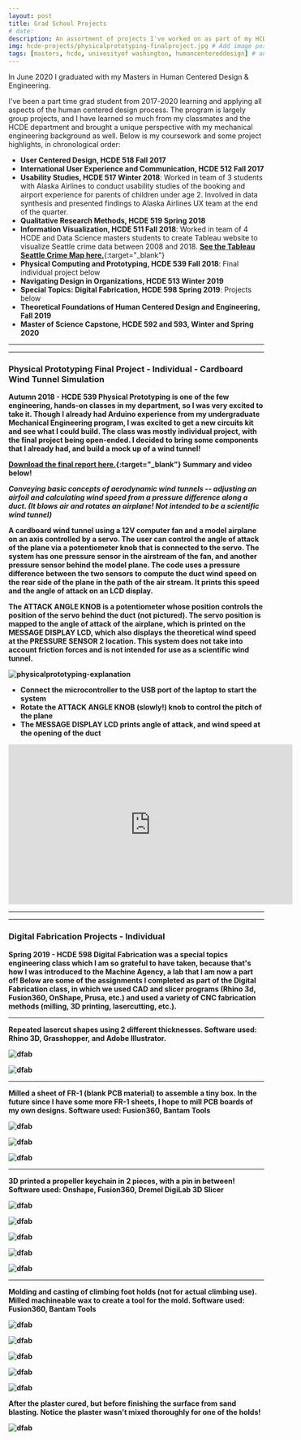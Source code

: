 ```yaml
---
layout: post
title: Grad School Projects
# date: 
description: An assortment of projects I've worked on as part of my HCDE coursework. # Add post description (optional)
img: hcde-projects/physicalprototyping-finalproject.jpg # Add image post (optional)
tags: [masters, hcde, univesityof washington, humancentereddesign] # add tag
---
```


In June 2020 I graduated with my Masters in Human Centered Design & Engineering.

I've been a part time grad student from 2017-2020 learning and applying all aspects of the human centered design process.  The program is largely group projects, and I have learned so much from my classmates and the HCDE department and brought a unique perspective with my mechanical engineering background as well.  Below is my coursework and some project highlights, in chronological order:

* <b>User Centered Design, HCDE 518 Fall 2017</b>
* <b>International User Experience and Communication, HCDE 512 Fall 2017</b>
* <b>Usability Studies, HCDE 517 Winter 2018</b>: Worked in team of 3 students with Alaska Airlines to conduct usability studies of the booking and airport experience for parents of children under age 2.  Involved in data synthesis and presented findings to Alaska Airlines UX team at the end of the quarter.
* <b>Qualitative Research Methods, HCDE 519 Spring 2018</b>
* <b>Information Visualization, HCDE 511 Fall 2018</b>: Worked in team of 4 HCDE and Data Science masters students to create Tableau website to visualize Seattle crime data between 2008 and 2018.  [<b>See the Tableau Seattle Crime Map here.</b>](https://public.tableau.com/profile/cindy.feng#!/vizhome/crime_seattle/SeattleCrimeMapOverview){:target="_blank"}
* <b>Physical Computing and Prototyping, HCDE 539 Fall 2018</b>: Final individual project below
* <b>Navigating Design in Organizations, HCDE 513 Winter 2019</b>
* <b>Special Topics: Digital Fabrication, HCDE 598 Spring 2019</b>: Projects below
* <b>Theoretical Foundations of Human Centered Design and Engineering, Fall 2019<b>
* <b>Master of Science Capstone, HCDE 592 and 593, Winter and Spring 2020</b>

------------------------
------------------------

### Physical Prototyping Final Project - Individual - Cardboard Wind Tunnel Simulation

<b>Autumn 2018</b> - HCDE 539 Physical Prototyping is one of the few engineering, hands-on classes in my department, so I was very excited to take it.  Though I already had Arduino experience from my undergraduate Mechanical Engineering program, I was excited to get a new circuits kit and see what I could build.  The class was mostly individual project, with the final project being open-ended.  I decided to bring some components that I already had, and build a mock up of a wind tunnel!

[<b>Download the final report here.</b>](/assets/documents/physical-prototyping-final-project.pdf){:target="_blank"}  Summary and video below!

<i>Conveying basic concepts of aerodynamic wind tunnels -- adjusting an airfoil and calculating wind speed from a pressure difference along a duct. (It blows air and rotates an airplane! Not intended to be a scientific wind tunnel)</i>

A cardboard wind tunnel using a 12V computer fan and a model airplane on an axis controlled by a servo.  The user can control the angle of attack of the plane via a potentiometer knob that is connected to the servo. The system has one pressure sensor in the airstream of the fan, and another pressure sensor behind the model plane.  The code uses a pressure difference between the two sensors to compute the duct wind speed on the rear side of the plane in the path of the air stream.  It prints this speed and the angle of attack on an LCD display.

The ATTACK ANGLE KNOB is a potentiometer whose position controls the position of the servo behind the duct (not pictured).  The servo position is mapped to the angle of attack of the airplane, which is printed on the MESSAGE DISPLAY LCD, which also displays the theoretical wind speed at the PRESSURE SENSOR 2 location.  This system does not take into account friction forces and is not intended for use as a scientific wind tunnel.

![physicalprototyping-explanation]({{site.baseurl}}/assets/img/hcde-projects/physicalprototyping-explanation.jpg)

* Connect the microcontroller to the USB port of the laptop to start the system
* Rotate the ATTACK ANGLE KNOB (slowly!) knob to control the pitch of the plane
* The MESSAGE DISPLAY LCD prints angle of attack, and wind speed at the opening of the duct

<center><iframe width="560" height="315" src="https://www.youtube.com/embed/P0JwScpqCy8" frameborder="0" allow="accelerometer; autoplay; encrypted-media; gyroscope; picture-in-picture" allowfullscreen></iframe></center>

------------------------
------------------------

### Digital Fabrication Projects - Individual

<b>Spring 2019</b> - HCDE 598 Digital Fabrication was a special topics engineering class which I am so grateful to have taken, because that's how I was introduced to the Machine Agency, a lab that I am now a part of!  Below are some of the assignments I completed as part of the Digital Fabrication class, in which we used CAD and slicer programs (Rhino 3d, Fusion360, OnShape, Prusa, etc.) and used a variety of CNC fabrication methods (milling, 3D printing, lasercutting, etc.).

------------------------

<b>Repeated lasercut shapes using 2 different thicknesses.  Software used: Rhino 3D, Grasshopper, and Adobe Illustrator.</b>

![dfab]({{site.baseurl}}/assets/img/hcde-projects/dfab-lasercut.jpg)

![dfab]({{site.baseurl}}/assets/img/hcde-projects/dfab-lasercut-assembly.jpg)

------------------------

<b>Milled a sheet of FR-1 (blank PCB material) to assemble a tiny box. In the future since I have some more FR-1 sheets, I hope to mill PCB boards of my own designs. Software used: Fusion360, Bantam Tools</b>

![dfab]({{site.baseurl}}/assets/img/hcde-projects/dfab-milling-process.jpg)

![dfab]({{site.baseurl}}/assets/img/hcde-projects/dfab-box-sides.jpg)

![dfab]({{site.baseurl}}/assets/img/hcde-projects/dfab-boxassembly.jpg)

------------------------

<b>3D printed a propeller keychain in 2 pieces, with a pin in between! Software used: Onshape, Fusion360, Dremel DigiLab 3D Slicer</b>

![dfab]({{site.baseurl}}/assets/img/hcde-projects/dfab-onshape-blades.jpg)

![dfab]({{site.baseurl}}/assets/img/hcde-projects/dfab-onshape-assembly.jpg)

![dfab]({{site.baseurl}}/assets/img/hcde-projects/dfab-printed-propeller.jpg)

![dfab]({{site.baseurl}}/assets/img/hcde-projects/dfab-propeller-assembly.jpg)

![dfab]({{site.baseurl}}/assets/img/hcde-projects/dfab-propeller.gif)

------------------------

<b>Molding and casting of climbing foot holds (not for actual climbing use).  Milled machineable wax to create a tool for the mold.  Software used: Fusion360, Bantam Tools

![dfab]({{site.baseurl}}/assets/img/hcde-projects/dfab-bantam-isometricview.jpg)

![dfab]({{site.baseurl}}/assets/img/hcde-projects/dfab-mill-progress.gif)

![dfab]({{site.baseurl}}/assets/img/hcde-projects/dfab-mold-prep.jpg)

![dfab]({{site.baseurl}}/assets/img/hcde-projects/dfab-mold-cured.jpg)

![dfab]({{site.baseurl}}/assets/img/hcde-projects/dfab-plaster-cure.jpg)

After the plaster cured, but before finishing the surface from sand blasting.  Notice the plaster wasn't mixed thoroughly for one of the holds!

![dfab]({{site.baseurl}}/assets/img/hcde-projects/dfab-plaster-holds.jpg)